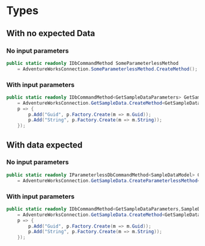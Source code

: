 ﻿# Types

## With no expected Data

### No input parameters
```csharp
public static readonly IDbCommandMethod SomeParameterlessMethod
    = AdventureWorksConnection.SomeParameterlessMethod.CreateMethod();
```
### With input parameters
```csharp
public static readonly IDbCommandMethod<GetSampleDataParameters> GetSampleData
    = AdventureWorksConnection.GetSampleData.CreateMethod<GetSampleDataParameters>(
    p => {
        p.Add("Guid", p.Factory.Create(m => m.Guid));
        p.Add("String", p.Factory.Create(m => m.String));
    });
```
## With data expected

### No input parameters
```csharp
public static readonly IParameterlessDbCommandMethod<SampleDataModel> GetSampleData
    = AdventureWorksConnection.GetSampleData.CreateParameterlessMethod<SampleDataModel>();
```
### With input parameters
```csharp
public static readonly IDbCommandMethod<GetSampleDataParameters,SampleDataModel> GetSampleData
    = AdventureWorksConnection.GetSampleData.CreateMethod<GetSampleDataParameters,SampleDataModel>(
    p => {
        p.Add("Guid", p.Factory.Create(m => m.Guid));
        p.Add("String", p.Factory.Create(m => m.String));
    });
```
